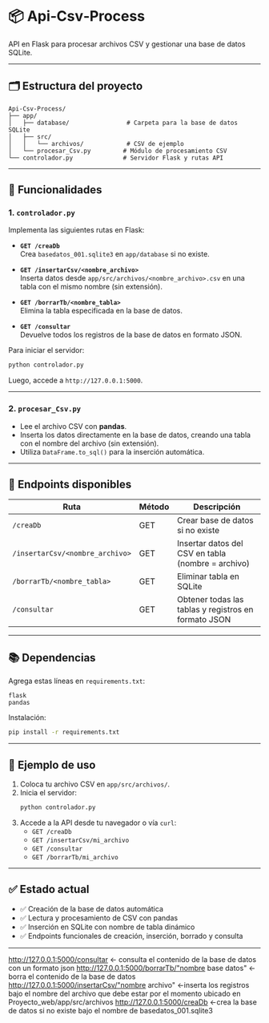 # 📦 Api‑Csv‑Process

API en Flask para procesar archivos CSV y gestionar una base de datos SQLite.

---

## 🗂️ Estructura del proyecto

```
Api‑Csv‑Process/
├── app/
│   ├── database/                # Carpeta para la base de datos SQLite
│   ├── src/
│   │   └── archivos/            # CSV de ejemplo
│   └── procesar_Csv.py         # Módulo de procesamiento CSV
└── controlador.py              # Servidor Flask y rutas API
```

---

## 🚀 Funcionalidades

### 1. `controlador.py`

Implementa las siguientes rutas en Flask:

- **`GET /creaDb`**  
  Crea `basedatos_001.sqlite3` en `app/database` si no existe.

- **`GET /insertarCsv/<nombre_archivo>`**  
  Inserta datos desde `app/src/archivos/<nombre_archivo>.csv` en una tabla con el mismo nombre (sin extensión).

- **`GET /borrarTb/<nombre_tabla>`**  
  Elimina la tabla especificada en la base de datos.

- **`GET /consultar`**  
  Devuelve todos los registros de la base de datos en formato JSON.

Para iniciar el servidor:
```bash
python controlador.py
```
Luego, accede a `http://127.0.0.1:5000`.

---

### 2. `procesar_Csv.py`

- Lee el archivo CSV con **pandas**.
- Inserta los datos directamente en la base de datos, creando una tabla con el nombre del archivo (sin extensión).
- Utiliza `DataFrame.to_sql()` para la inserción automática.

---

## 📌 Endpoints disponibles

| Ruta                                  | Método | Descripción                                                  |
|---------------------------------------|--------|--------------------------------------------------------------|
| `/creaDb`                             | GET    | Crear base de datos si no existe                            |
| `/insertarCsv/<nombre_archivo>`       | GET    | Insertar datos del CSV en tabla (nombre = archivo)          |
| `/borrarTb/<nombre_tabla>`            | GET    | Eliminar tabla en SQLite                                    |
| `/consultar`                          | GET    | Obtener todas las tablas y registros en formato JSON        |

---

## 📚 Dependencias

Agrega estas líneas en `requirements.txt`:

```
flask
pandas
```

Instalación:
```bash
pip install -r requirements.txt
```

---

## 🧪 Ejemplo de uso

1. Coloca tu archivo CSV en `app/src/archivos/`.
2. Inicia el servidor:
   ```bash
   python controlador.py
   ```
3. Accede a la API desde tu navegador o vía `curl`:
   - `GET /creaDb`
   - `GET /insertarCsv/mi_archivo`
   - `GET /consultar`
   - `GET /borrarTb/mi_archivo`

---

## ✅ Estado actual

- ✅ Creación de la base de datos automática  
- ✅ Lectura y procesamiento de CSV con pandas  
- ✅ Inserción en SQLite con nombre de tabla dinámico  
- ✅ Endpoints funcionales de creación, inserción, borrado y consulta
---

http://127.0.0.1:5000/consultar <-  consulta el contenido de la base de datos con un formato json
http://127.0.0.1:5000/borrarTb/"nombre base datos" <-borra el contenido de la base de datos
http://127.0.0.1:5000/insertarCsv/"nombre archivo" <-inserta los registros bajo el nombre del archivo que debe estar por el momento ubicado en Proyecto_web/app/src/archivos 
http://127.0.0.1:5000/creaDb  <-crea la base de datos si no existe bajo el nombre de basedatos_001.sqlite3
